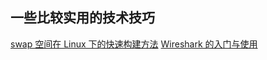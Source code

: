 ## 一些比较实用的技术技巧

[swap 空间在 Linux 下的快速构建方法](./swap%20%E7%A9%BA%E9%97%B4%E5%9C%A8%20Linux%20%E4%B8%8B%E7%9A%84%E5%BF%AB%E9%80%9F%E6%9E%84%E5%BB%BA%E6%96%B9%E6%B3%95.md)
[Wireshark 的入门与使用](./Wireshark%20%E7%9A%84%E5%85%A5%E9%97%A8%E4%BD%BF%E7%94%A8.md)